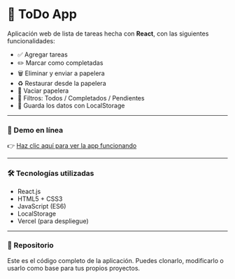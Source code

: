 # 📝 ToDo App

Aplicación web de lista de tareas hecha con **React**, con las siguientes funcionalidades:

- ✅ Agregar tareas
- ✏️ Marcar como completadas
- 🗑️ Eliminar y enviar a papelera
- ♻️ Restaurar desde la papelera
- 🧹 Vaciar papelera
- 📂 Filtros: Todos / Completados / Pendientes
- 💾 Guarda los datos con LocalStorage

---

### 🚀 Demo en línea

👉 [Haz clic aquí para ver la app funcionando](https://todo-tarea-oxxbd55kn-yondermarins-projects.vercel.app/)


---

### 🛠️ Tecnologías utilizadas

- React.js
- HTML5 + CSS3
- JavaScript (ES6)
- LocalStorage
- Vercel (para despliegue)

---

### 📁 Repositorio

Este es el código completo de la aplicación. Puedes clonarlo, modificarlo o usarlo como base para tus propios proyectos.

